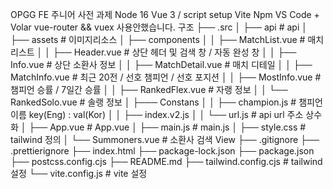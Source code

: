 OPGG FE 주니어 사전 과제
Node 16
Vue 3 / script setup
Vite
Npm
VS Code + Volar
vue-router && vuex 사용안했습니다.
구조
├── .src
│ ├── api # api
│ ├── assets # 이미지리소스
│ ├── components
│ │ ├── MatchList.vue # 매치 리스트
│ │ ├── Header.vue # 상단 헤더 및 검색 창 / 자동 완성 창
│ │ ├── Info.vue # 상단 소환사 정보
│ │ ├── MatchDetail.vue # 매치 디테일
│ │ ├── MatchInfo.vue # 최근 20전 / 선호 챔피언 / 선호 포지션
│ │ ├── MostInfo.vue # 챔피언 승률 / 7일간 승률
│ │ ├── RankedFlex.vue # 자랭 정보
│ │ └── RankedSolo.vue # 솔랭 정보
│ ├─── Constans
│ │ ├── champion.js # 챔피언 이름 key(Eng) : val(Kor) 
│ │ ├── index.v2.js 
│ │ └── url.js # api url 주소 상수화
│ ├── App.vue # App.vue
│ ├── main.js # main.js
│ ├── style.css # tailwind 정의 
│ └── Summoners.vue # 소환사 검색 View 
├── .gitignore
├── .prettierignore
├── index.html
├── package-lock.json
├── package.json
├── postcss.config.cjs
├── README.md
├── tailwind.config.cjs # tailwind 설정
└── vite.config.js # vite 설정